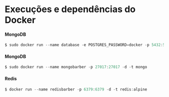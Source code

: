 # Execuções e dependências do Docker

#### MongoDB

```js
$ sudo docker run --name database -e POSTGRES_PASSWORD=docker -p 5432:5432 -d postgres:11
```
#### MongoDB

```js
$ sudo docker run --name mongobarber -p 27017:27017 -d -t mongo
```

#### Redis

```js
$ docker run --name redisbarber -p 6379:6379 -d -t redis:alpine
```
